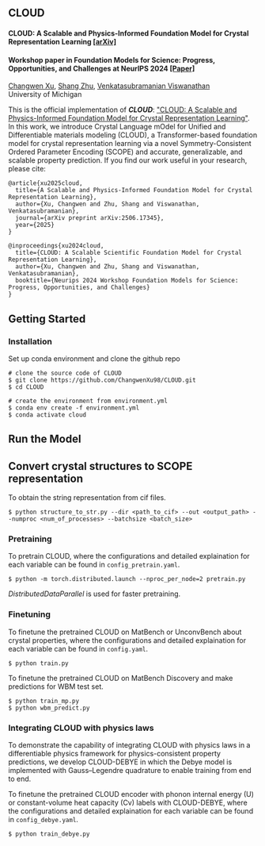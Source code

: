 ## CLOUD ##

#### CLOUD: A Scalable and Physics-Informed Foundation Model for Crystal Representation Learning [[arXiv]](https://arxiv.org/abs/2506.17345)

#### Workshop paper in Foundation Models for Science: Progress, Opportunities, and Challenges at NeurIPS 2024 [[Paper]](https://openreview.net/forum?id=geZ5LQOCSj) </br>
[Changwen Xu](https://changwenxu98.github.io/), [Shang Zhu](https://shang-zhu.github.io/), [Venkatasubramanian Viswanathan](https://aero.engin.umich.edu/people/viswanathan-venkat/) </br>
University of Michigan </br>

This is the official implementation of <strong><em>CLOUD</em></strong>: ["CLOUD: A Scalable and Physics-Informed Foundation Model for Crystal Representation Learning"](https://arxiv.org/abs/2506.17345). In this work, we introduce Crystal Language mOdel for Unified and Differentiable materials modeling (CLOUD), a Transformer-based foundation model for crystal representation learning via a novel Symmetry-Consistent Ordered Parameter Encoding (SCOPE) and accurate, generalizable, and scalable property prediction. If you find our work useful in your research, please cite:
```
@article{xu2025cloud,
  title={A Scalable and Physics-Informed Foundation Model for Crystal Representation Learning},
  author={Xu, Changwen and Zhu, Shang and Viswanathan, Venkatasubramanian},
  journal={arXiv preprint arXiv:2506.17345},
  year={2025}
}

@inproceedings{xu2024cloud,
  title={CLOUD: A Scalable Scientific Foundation Model for Crystal Representation Learning},
  author={Xu, Changwen and Zhu, Shang and Viswanathan, Venkatasubramanian},
  booktitle={Neurips 2024 Workshop Foundation Models for Science: Progress, Opportunities, and Challenges}
}
```

## Getting Started

### Installation

Set up conda environment and clone the github repo

```
# clone the source code of CLOUD
$ git clone https://github.com/ChangwenXu98/CLOUD.git
$ cd CLOUD

# create the environment from environment.yml
$ conda env create -f environment.yml
$ conda activate cloud
```

## Run the Model

## Convert crystal structures to SCOPE representation
To obtain the string representation from cif files.
```
$ python structure_to_str.py --dir <path_to_cif> --out <output_path> --numproc <num_of_processes> --batchsize <batch_size>
```

### Pretraining
To pretrain CLOUD, where the configurations and detailed explaination for each variable can be found in `config_pretrain.yaml`.
```
$ python -m torch.distributed.launch --nproc_per_node=2 pretrain.py
```
<em>DistributedDataParallel</em> is used for faster pretraining.

### Finetuning
To finetune the pretrained CLOUD on MatBench or UnconvBench about crystal properties, where the configurations and detailed explaination for each variable can be found in `config.yaml`.
```
$ python train.py
```

To finetune the pretrained CLOUD on MatBench Discovery and make predictions for WBM test set.
```
$ python train_mp.py
$ python wbm_predict.py
```

### Integrating CLOUD with physics laws
To demonstrate the capability of integrating CLOUD with physics laws in a differentiable physics framework for physics-consistent property predictions, we develop CLOUD-DEBYE in which the Debye model is implemented with Gauss–Legendre quadrature to enable training from end to end. 

To finetune the pretrained CLOUD encoder with phonon internal energy (U) or constant-volume heat capacity (Cv) labels with CLOUD-DEBYE, where the configurations and detailed explaination for each variable can be found in `config_debye.yaml`.
```
$ python train_debye.py
```